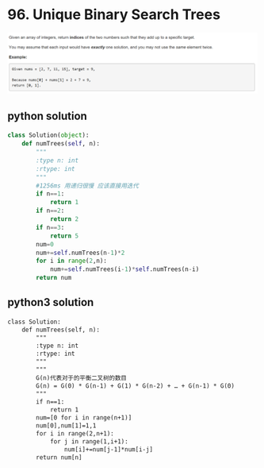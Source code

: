 # 96. Unique Binary Search Trees
<img src="https://github.com/vampire1996/-leetcode/blob/master/Problems/1-100/1.TwoSum/problem.png "/>

## python solution
```python
class Solution(object):
    def numTrees(self, n):
        """
        :type n: int
        :rtype: int
        """
        #1256ms 用递归很慢 应该直接用迭代
        if n==1:
            return 1
        if n==2:
            return 2
        if n==3:
            return 5
        num=0
        num+=self.numTrees(n-1)*2
        for i in range(2,n):
            num+=self.numTrees(i-1)*self.numTrees(n-i)
        return num
```

## python3 solution
```python3
class Solution:
    def numTrees(self, n):
        """
        :type n: int
        :rtype: int
        """
        """
        G(n)代表对于的平衡二叉树的数目
        G(n) = G(0) * G(n-1) + G(1) * G(n-2) + … + G(n-1) * G(0) 
        """
        if n==1:
            return 1
        num=[0 for i in range(n+1)]
        num[0],num[1]=1,1
        for i in range(2,n+1):
            for j in range(1,i+1):
                num[i]+=num[j-1]*num[i-j]
        return num[n]  
```
